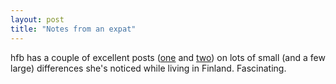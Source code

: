 ```yaml
---
layout: post
title: "Notes from an expat"
---
```




hfb has a couple of excellent posts (<a href="http://www.axis-of-aevil.net/archives/000551.html#000551">one</a> and <a href="http://www.axis-of-aevil.net/archives/000544.html#000544">two</a>) on lots of small (and a few large) differences she's noticed while living in Finland. Fascinating.


